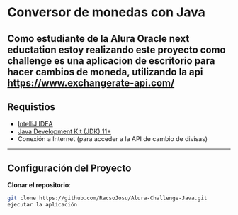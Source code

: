 # Conversor de monedas con Java 
Como estudiante de la Alura Oracle next eductation estoy realizando este proyecto como challenge 
es una aplicacion de escritorio para  hacer cambios de moneda, utilizando la api https://www.exchangerate-api.com/
---
## Requistios
- [IntelliJ IDEA](https://www.jetbrains.com/idea/)
- [Java Development Kit (JDK) 11+](https://www.oracle.com/java/technologies/javase-jdk11-downloads.html)
- Conexión a Internet (para acceder a la API de cambio de divisas)
---
## Configuración del Proyecto

**Clonar el repositorio**:
   ```bash
   git clone https://github.com/RacsoJosu/Alura-Challenge-Java.git
   ejecutar la aplicación
   